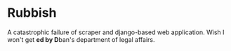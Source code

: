 # Rubbish

A catastrophic failure of scraper and django-based web application. Wish I won't get **ed by D**ban's department of legal affairs.
